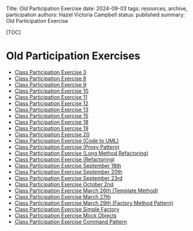 Title: Old Participation Exercise
date: 2024-09-03
tags: resources, archive, participation
authors: Hazel Victoria Campbell
status: published
summary: Old Participation Exercise

[TOC]

# Old Participation Exercises

* [Class Participation Exercise 3]({filename}../archive/class_participation_exer3.md)
* [Class Participation Exercise 8]({filename}../archive/class_participation_exer8.md)
* [Class Participation Exercise 9]({filename}../archive/class_participation_exer9.md)
* [Class Participation Exercise 10]({filename}../archive/class_participation_exer10.md)
* [Class Participation Exercise 11]({filename}../archive/class_participation_exer11.md)
* [Class Participation Exercise 12]({filename}../archive/class_participation_exer12.md)
* [Class Participation Exercise 13]({filename}../archive/class_participation_exer13.md)
* [Class Participation Exercise 15]({filename}../archive/class_participation_exer15.md)
* [Class Participation Exercise 18]({filename}../archive/class_participation_exer18.md)
* [Class Participation Exercise 19]({filename}../archive/class_participation_exer19.md)
* [Class Participation Exercise 20]({filename}../archive/class_participation_exer20.md)
* [Class Participation Exercise (Code to UML)]({filename}../archive/class_participation_exer_codeToUML.md)
* [Class Participation Exercise (Proxy Pattern)]({filename}../archive/Class_Participation_Exercise_Proxy_Pattern.md)
* [Class Participation Exercise (Long Method Refactoring)]({filename}../archive/class_participation_exer_20200406_Long_Method_Refactoring.md)
* [Class Participation Exercise (Refactoring)]({filename}../archive/class_participation_exer_20200408_Refactoring.md)
* [Class Participation Exercise September 18th]({filename}../archive/class_participation_exer_sept18.md)
* [Class Participation Exercise September 20th]({filename}../archive/class_participation_exer_sept20.md)
* [Class Participation Exercise September 23rd]({filename}../archive/class_participation_exer_sept23.md)
* [Class Participation Exercise October 2nd]({filename}../archive/class_participation_exer_oct2.md)
* [Class Participation Exercise March 26th (Template Method)]({filename}../archive/class_participation_exer_march26_Template_Method.md)
* [Class Participation Exercise March 27th]({filename}../archive/class_participation_exer_march27.md)
* [Class Participation Exercise March 29th (Factory Method Pattern)]({filename}../archive/class_participation_exer_march29_Factory_Method_Pattern.md)
* [Class Participation Exercise Simple Factory]({filename}../archive/class_participation_exer_20200327_SimpleFactory.md)
* [Class Participation Exercise Mock Objects]({filename}../archive/class_participation_20200323_MockObjects.md)
* [Class Participation Exercise Command Pattern]({filename}../archive/class_participation_20200320_CommandPattern.md)

